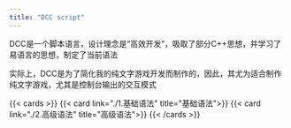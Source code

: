 ```yaml
---
title: "DCC script"
---
```


DCC是一个脚本语言，设计理念是“高效开发”，吸取了部分C++思想，并学习了易语言的思想，制定了当前语法

实际上，DCC是为了简化我的纯文字游戏开发而制作的，因此，其尤为适合制作纯文字游戏，尤其是控制台输出的交互模式

{{< cards >}}
  {{< card link="./1.基础语法" title="基础语法">}}
  {{< card link="./2.高级语法" title="高级语法">}}
{{< /cards >}}